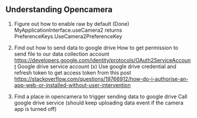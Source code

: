 ## Understanding Opencamera
1. Figure out how to enable raw by default (Done)
MyApplicationInterface.useCamera2 returns
PreferenceKeys.UseCamera2PreferenceKey

2. Find out how to send data to google drive
How to get permission to send file to our data collection account
https://developers.google.com/identity/protocols/OAuth2ServiceAccount
Google drive service account (x)
Use google drive credential and refresh token to get access token from this post
https://stackoverflow.com/questions/19766912/how-do-i-authorise-an-app-web-or-installed-without-user-intervention

3. Find a place in opencamera to trigger sending data to google drive
Call google drive service (should keep uploading data event if the camera app is turned off)
